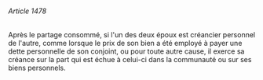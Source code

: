 ###### Article 1478

Après le partage consommé, si l'un des deux époux est créancier personnel de l'autre, comme lorsque le prix de son bien a été employé à payer une dette personnelle de son conjoint, ou pour toute autre cause, il exerce sa créance sur la part qui est échue à celui-ci dans la communauté ou sur ses biens personnels.

